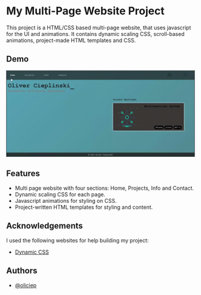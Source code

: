 # My Multi-Page Website Project

This project is a HTML/CSS based multi-page website, that uses javascript for the UI and animations. It contains dynamic scaling CSS, scroll-based animations, project-made HTML templates and CSS.

## Demo

![](https://github.com/oliciep/Multi-Page_Website/blob/main/demo.gif)

## Features

- Multi page website with four sections: Home, Projects, Info and Contact.
- Dynamic scaling CSS for each page.
- Javascript animations for styling on CSS.
- Project-written HTML templates for styling and content.


## Acknowledgements
I used the following websites for help building my project:
 - [Dynamic CSS](https://niemvuilaptrinh.medium.com/27-html-timeline-for-web-design-979b8e5d1c05)


## Authors

- [@oliciep](https://github.com/oliciep)

